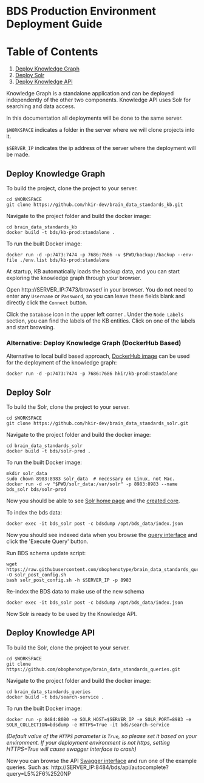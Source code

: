 # BDS Production Environment Deployment Guide

# Table of Contents
1. [Deploy Knowledge Graph](#deploy-knowledge-graph)
2. [Deploy Solr](#deploy-solr)
3. [Deploy Knowledge API](#deploy-knowledge-api)

Knowledge Graph is a standalone application and can be deployed independently of the other two components. Knowledge API uses Solr for searching and data access.

In this documentation all deployments will be done to the same server.

`$WORKSPACE` indicates a folder in the server where we will clone projects into it.

`$SERVER_IP` indicates the ip address of the server where the deployment will be made.

## Deploy Knowledge Graph

To build the project, clone the project to your server.
```
cd $WORKSPACE
git clone https://github.com/hkir-dev/brain_data_standards_kb.git
```

Navigate to the project folder and build the docker image:
```
cd brain_data_standards_kb
docker build -t bds/kb-prod:standalone .
```

To run the built Docker image:
```
docker run -d -p:7473:7474 -p 7686:7686 -v $PWD/backup:/backup --env-file ./env.list bds/kb-prod:standalone
```

At startup, KB automatically loads the backup data, and you can start exploring the knowledge graph through your browser.

Open http://SERVER_IP:7473/browser/ in your browser. You do not need to enter any `Username` or `Password`, so you can leave these fields blank and directly click the `Connect` button. 

Click the `Database` icon in the upper left corner . Under the `Node Labels` section, you can find the labels of the KB entities. Click on one of the labels and start browsing.

### __Alternative:__ Deploy Knowledge Graph (DockerHub Based)
Alternative to local build based approach, [DockerHub image](https://hub.docker.com/r/hkir/kb-prod/tags) can be used for the deployment of the knowledge graph:
```
docker run -d -p:7473:7474 -p 7686:7686 hkir/kb-prod:standalone
```

## Deploy Solr

To build the Solr, clone the project to your server.
```
cd $WORKSPACE
git clone https://github.com/hkir-dev/brain_data_standards_solr.git
```

Navigate to the project folder and build the docker image:
```
cd brain_data_standards_solr
docker build -t bds/solr-prod .
```

To run the built Docker image:
```
mkdir solr_data
sudo chown 8983:8983 solr_data  # necessary on Linux, not Mac.
docker run -d -v "$PWD/solr_data:/var/solr" -p 8983:8983 --name bds_solr bds/solr-prod
```
Now you should be able to see [Solr home page](http://SERVER_IP:8983/solr) and the [created core](http://SERVER_IP:8983/solr/#/~cores/bdsdump).

To index the bds data:
```
docker exec -it bds_solr post -c bdsdump /opt/bds_data/index.json
```

Now you should see indexed data when you browse the [query interface](http://SERVER_IP:8983/solr/#/bdsdump/query) and click the 'Execute Query' button.

Run BDS schema update script:
```
wget https://raw.githubusercontent.com/obophenotype/brain_data_standards_queries/main/src/bds_api/scripts/solr_post_config.sh -O solr_post_config.sh
bash solr_post_config.sh -h $SERVER_IP -p 8983
```

Re-index the BDS data to make use of the new schema
```
docker exec -it bds_solr post -c bdsdump /opt/bds_data/index.json
```

Now Solr is ready to be used by the Knowledge API.

## Deploy Knowledge API

To build the Solr, clone the project to your server.
```
cd $WORKSPACE
git clone https://github.com/obophenotype/brain_data_standards_queries.git
```

Navigate to the project folder and build the docker image:
```
cd brain_data_standards_queries
docker build -t bds/search-service .
```

To run the built Docker image:
```
docker run -p 8484:8080 -e SOLR_HOST=$SERVER_IP -e SOLR_PORT=8983 -e SOLR_COLLECTION=bdsdump -e HTTPS=True -it bds/search-service 
```
_(Default value of the `HTTPS` parameter is `True`, so please set it based on your environment. If your deployment environment is not https, setting HTTPS=True will cause swagger interface to crash)_ 

Now you can browse the API [Swagger interface](http://SERVER_IP:8484/bds/) and run one of the example queries. Such as: http://SERVER_IP:8484/bds/api/autocomplete?query=L5%2F6%2520NP
